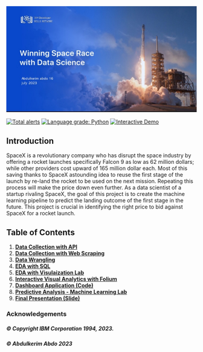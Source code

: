<img src="https://github.com/Abdulkerimabdo/IBM-Data-Science-Capstone/blob/main/20230716_200612.jpg">

[![Total alerts](https://img.shields.io/lgtm/alerts/g/ADGVLOGS/IBM-DataScience-SpaceX-Capstone.svg?logo=lgtm&logoWidth=18)](https://lgtm.com/projects/g/ADGVLOGS/IBM-DataScience-SpaceX-Capstone/alerts/)
[![Language grade: Python](https://img.shields.io/lgtm/grade/python/g/ADGVLOGS/IBM-DataScience-SpaceX-Capstone.svg?logo=lgtm&logoWidth=18)](https://lgtm.com/projects/g/ADGVLOGS/IBM-DataScience-SpaceX-Capstone/context:python)
<a href="https://colab.research.google.com/github/ADGVLOGS/adgmlclass/blob/main/ADGMLCLASSDemo.ipynb" target="_parent"><img src="https://colab.research.google.com/assets/colab-badge.svg" alt="Interactive Demo"/></a>

## Introduction

SpaceX is a revolutionary company who has disrupt the space industry by offering a rocket launches specifically Falcon 9 as low as 62 million dollars; while other providers cost upward of 165 million dollar each. Most of this saving thanks to SpaceX astounding idea to reuse the first stage of the launch by re-land the rocket to be used on the next mission. Repeating this process will make the price down even further. As a data scientist of a startup rivaling SpaceX, the goal of this project is to create the machine learning pipeline to predict the landing outcome of the first stage in the future. This project is crucial in identifying the right price to bid against SpaceX for a rocket launch.

## Table of Contents
1. [**Data Collection with API**](https://github.com/Abdulkerimabdo/IBM-Data-Science-Capstone/blob/main/1.Data%20collection%20api%20lab.ipynb)
2. [**Data Collection with Web Scraping**](https://github.com/Abdulkerimabdo/IBM-Data-Science-Capstone/blob/main/2.Data%20collection%20%20with%20web%20scrapping.ipynb)
3. [**Data Wrangling**](https://github.com/Abdulkerimabdo/IBM-Data-Science-Capstone/blob/main/3.Data%20wrangling.ipynb)
4. [**EDA with SQL**](https://github.com/Abdulkerimabdo/IBM-Data-Science-Capstone/blob/main/4.Eda%20With%20SQL.ipynb)
5. [**EDA with Visulaization Lab**](https://github.com/Abdulkerimabdo/IBM-Data-Science-Capstone/blob/main/5.Eda%20With%20Vizualization.ipynb)
6. [**Interactive Visual Analytics with Folium**](https://github.com/Abdulkerimabdo/IBM-Data-Science-Capstone/blob/main/6.Interactive%20Vizualization%20with%20Folium.ipynb)
7. [**Dashboard Application (Code)**](https://github.com/Abdulkerimabdo/IBM-Data-Science-Capstone/blob/main/7.Interactive%20Dash%20board%20with%20dash%20app.py)
8. [**Predictive Analysis - Machine Learning Lab**](https://github.com/Abdulkerimabdo/IBM-Data-Science-Capstone/blob/main/8.Predictive%20Analysis%20Witn%20Machine%20Learning.ipynb)
9. [**Final Presentation (Slide)**](https://github.com/Abdulkerimabdo/IBM-Data-Science-Capstone/blob/main/Final%20Presentation.pdf)


### Acknowledgements 

##### © Copyright IBM Corporation 1994, 2023.
##### © Abdulkerim Abdo 2023
